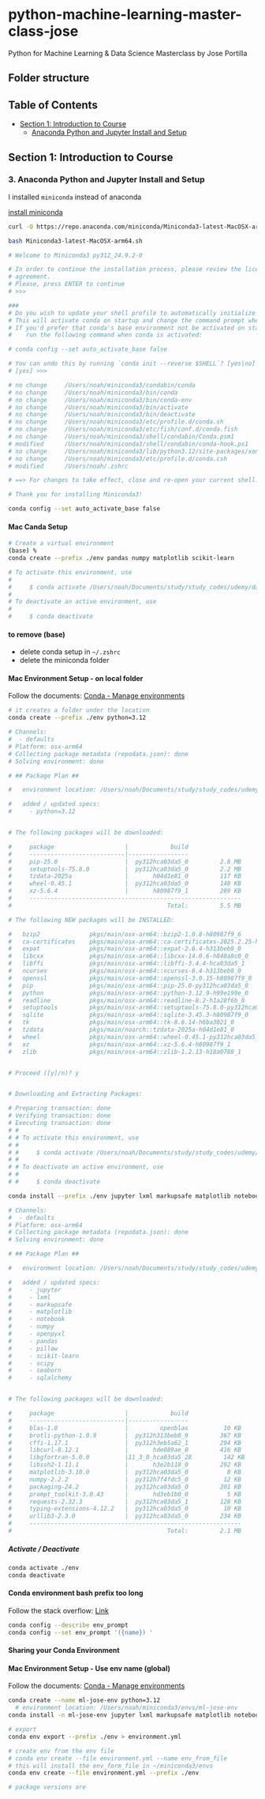 # python-machine-learning-master-class-jose

Python for Machine Learning &amp; Data Science Masterclass by Jose Portilla

## Folder structure

## Table of Contents

- [Section 1: Introduction to Course](#section-1-introduction-to-course)
  - [Anaconda Python and Jupyter Install and Setup](#3-anaconda-python-and-jupyter-install-and-setup)

## Section 1: Introduction to Course

### 3. Anaconda Python and Jupyter Install and Setup

I installed `miniconda` instead of anaconda

[install miniconda](https://docs.anaconda.com/miniconda/install/)

```sh
curl -O https://repo.anaconda.com/miniconda/Miniconda3-latest-MacOSX-arm64.sh

bash Miniconda3-latest-MacOSX-arm64.sh

# Welcome to Miniconda3 py312_24.9.2-0

# In order to continue the installation process, please review the license
# agreement.
# Please, press ENTER to continue
# >>>

###
# Do you wish to update your shell profile to automatically initialize conda?
# This will activate conda on startup and change the command prompt when activated.
# If you'd prefer that conda's base environment not be activated on startup,
#    run the following command when conda is activated:

# conda config --set auto_activate_base false

# You can undo this by running `conda init --reverse $SHELL`? [yes|no]
# [yes] >>>

# no change     /Users/noah/miniconda3/condabin/conda
# no change     /Users/noah/miniconda3/bin/conda
# no change     /Users/noah/miniconda3/bin/conda-env
# no change     /Users/noah/miniconda3/bin/activate
# no change     /Users/noah/miniconda3/bin/deactivate
# no change     /Users/noah/miniconda3/etc/profile.d/conda.sh
# no change     /Users/noah/miniconda3/etc/fish/conf.d/conda.fish
# no change     /Users/noah/miniconda3/shell/condabin/Conda.psm1
# modified      /Users/noah/miniconda3/shell/condabin/conda-hook.ps1
# no change     /Users/noah/miniconda3/lib/python3.12/site-packages/xontrib/conda.xsh
# no change     /Users/noah/miniconda3/etc/profile.d/conda.csh
# modified      /Users/noah/.zshrc

# ==> For changes to take effect, close and re-open your current shell. <==

# Thank you for installing Miniconda3!
```

```sh
conda config --set auto_activate_base false
```

#### Mac Canda Setup

```sh
# Create a virtual environment
(base) %
conda create --prefix ./env pandas numpy matplotlib scikit-learn

# To activate this environment, use
#
#     $ conda activate /Users/noah/Documents/study/study_codes/udemy/data-science-ml-andrei/data-science-ml-andrei-git/env
#
# To deactivate an active environment, use
#
#     $ conda deactivate
```

#### to remove (base)

- delete conda setup in `~/.zshrc`
- delete the miniconda folder

#### Mac Environment Setup - on local folder

Follow the documents: [Conda - Manage environments](https://docs.conda.io/projects/conda/en/latest/user-guide/tasks/manage-environments.html)

```sh
# it creates a folder under the location
conda create --prefix ./env python=3.12

# Channels:
#  - defaults
# Platform: osx-arm64
# Collecting package metadata (repodata.json): done
# Solving environment: done

# ## Package Plan ##

#   environment location: /Users/noah/Documents/study/study_codes/udemy/python-machine-learning-master-class-jose/python-machine-learning-master-class-jose-git/env

#   added / updated specs:
#     - python=3.12


# The following packages will be downloaded:

#     package                    |            build
#     ---------------------------|-----------------
#     pip-25.0                   |  py312hca03da5_0         2.8 MB
#     setuptools-75.8.0          |  py312hca03da5_0         2.2 MB
#     tzdata-2025a               |       h04d1e81_0         117 KB
#     wheel-0.45.1               |  py312hca03da5_0         148 KB
#     xz-5.6.4                   |       h80987f9_1         289 KB
#     ------------------------------------------------------------
#                                            Total:         5.5 MB

# The following NEW packages will be INSTALLED:

#   bzip2              pkgs/main/osx-arm64::bzip2-1.0.8-h80987f9_6
#   ca-certificates    pkgs/main/osx-arm64::ca-certificates-2025.2.25-hca03da5_0
#   expat              pkgs/main/osx-arm64::expat-2.6.4-h313beb8_0
#   libcxx             pkgs/main/osx-arm64::libcxx-14.0.6-h848a8c0_0
#   libffi             pkgs/main/osx-arm64::libffi-3.4.4-hca03da5_1
#   ncurses            pkgs/main/osx-arm64::ncurses-6.4-h313beb8_0
#   openssl            pkgs/main/osx-arm64::openssl-3.0.15-h80987f9_0
#   pip                pkgs/main/osx-arm64::pip-25.0-py312hca03da5_0
#   python             pkgs/main/osx-arm64::python-3.12.9-h99e199e_0
#   readline           pkgs/main/osx-arm64::readline-8.2-h1a28f6b_0
#   setuptools         pkgs/main/osx-arm64::setuptools-75.8.0-py312hca03da5_0
#   sqlite             pkgs/main/osx-arm64::sqlite-3.45.3-h80987f9_0
#   tk                 pkgs/main/osx-arm64::tk-8.6.14-h6ba3021_0
#   tzdata             pkgs/main/noarch::tzdata-2025a-h04d1e81_0
#   wheel              pkgs/main/osx-arm64::wheel-0.45.1-py312hca03da5_0
#   xz                 pkgs/main/osx-arm64::xz-5.6.4-h80987f9_1
#   zlib               pkgs/main/osx-arm64::zlib-1.2.13-h18a0788_1


# Proceed ([y]/n)? y


# Downloading and Extracting Packages:

# Preparing transaction: done
# Verifying transaction: done
# Executing transaction: done
# #
# # To activate this environment, use
# #
# #     $ conda activate /Users/noah/Documents/study/study_codes/udemy/python-machine-learning-master-class-jose/python-machine-learning-master-class-jose-git/env
# #
# # To deactivate an active environment, use
# #
# #     $ conda deactivate
```

```sh
conda install --prefix ./env jupyter lxml markupsafe matplotlib notebook numpy openpyxl pandas pillow scikit-learn scipy seaborn sqlalchemy

# Channels:
#  - defaults
# Platform: osx-arm64
# Collecting package metadata (repodata.json): done
# Solving environment: done

# ## Package Plan ##

#   environment location: /Users/noah/Documents/study/study_codes/udemy/python-machine-learning-master-class-jose/python-machine-learning-master-class-jose-git/env

#   added / updated specs:
#     - jupyter
#     - lxml
#     - markupsafe
#     - matplotlib
#     - notebook
#     - numpy
#     - openpyxl
#     - pandas
#     - pillow
#     - scikit-learn
#     - scipy
#     - seaborn
#     - sqlalchemy


# The following packages will be downloaded:

#     package                    |            build
#     ---------------------------|-----------------
#     blas-1.0                   |         openblas          10 KB
#     brotli-python-1.0.9        |  py312h313beb8_9         367 KB
#     cffi-1.17.1                |  py312h3eb5a62_1         294 KB
#     libcurl-8.12.1             |       hde089ae_0         416 KB
#     libgfortran-5.0.0          |11_3_0_hca03da5_28         142 KB
#     libssh2-1.11.1             |       h3e2b118_0         292 KB
#     matplotlib-3.10.0          |  py312hca03da5_0           8 KB
#     numpy-2.2.2                |  py312h7f4fdc5_0          12 KB
#     packaging-24.2             |  py312hca03da5_0         201 KB
#     prompt_toolkit-3.0.43      |       hd3eb1b0_0           5 KB
#     requests-2.32.3            |  py312hca03da5_1         128 KB
#     typing-extensions-4.12.2   |  py312hca03da5_0          10 KB
#     urllib3-2.3.0              |  py312hca03da5_0         234 KB
#     ------------------------------------------------------------
#                                            Total:         2.1 MB
```

##### Activate / Deactivate

```sh
conda activate ./env
conda deactivate
```

#### Conda environment bash prefix too long

Follow the stack overflow: [Link](https://stackoverflow.com/questions/56619347/anaconda-environment-bash-prefix-too-long)

```sh
conda config --describe env_prompt
conda config --set env_prompt '({name}) '
```

#### Sharing your Conda Environment

#### Mac Environment Setup - Use env name (global)

Follow the documents: [Conda - Manage environments](https://docs.conda.io/projects/conda/en/latest/user-guide/tasks/manage-environments.html)

```sh
conda create --name ml-jose-env python=3.12
  # environment location: /Users/noah/miniconda3/envs/ml-jose-env
conda install -n ml-jose-env jupyter lxml markupsafe matplotlib notebook numpy openpyxl pandas pillow scikit-learn scipy seaborn sqlalchemy
```

```sh
# export
conda env export --prefix ./env > environment.yml

# create env from the env file
# conda env create --file environment.yml --name env_from_file
# this will install the env_form_file in ~/miniconda3/envs
conda env create --file environment.yml --prefix ./env

# package versions are
```

</details>
